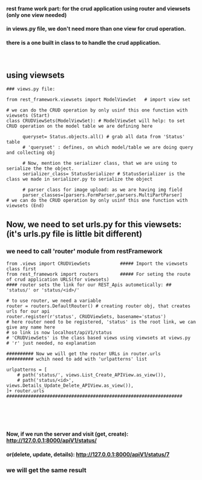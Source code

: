 #### rest frame work part: for the crud application using router and viewsets (only one view needed)
#### in views.py file, we don't need more than one view for crud operation.
#### there is a one built in class to  to handle the crud application.
<br>

## using viewsets
```
### views.py file:

from rest_framework.viewsets import ModelViewSet   # import view set

# we can do the CRUD operation by only usinf this one function with viewsets (Start)
class CRUDViewSets(ModelViewSet): # ModelViewSet will help: to set CRUD operation on the model table we are defining here
      
      queryset= Status.objects.all() # grab all data from 'Status' table
      # 'queryset' : defines, on which model/table we are doing query and collecting obj
      
      # Now, mention the serializer class, that we are using to serialize the the object.
      serializer_class= StatusSerializer # StatusSerializer is the class we made in serializer.py to serialize the object
      
      # parser class for image upload: as we are having img field
      parser_classes=[parsers.FormParser,parsers.MultiPartParser]
# we can do the CRUD operation by only usinf this one function with viewsets (End)

```
## Now, we need to set urls.py for this viewsets: (it's urls.py file is little bit different)
### we need to call 'router' module from restFramework
```
from .views import CRUDViewSets           ##### Import the viewsets class first
from rest_framework import routers        ##### For seting the route of crud application URLS(for viewsets) 
#### router sets the link for our REST_Apis autometically: ## 'status/' or 'status/<id>/'

# to use router, we need a variable
router = routers.DefaultRouter() # creating router obj, that creates urls for our api
router.register(r'status', CRUDViewSets, basename='status') 
# here router need to be registered, 'status' is the root link, we can give any name here
# so link is now localhost/apiV1/status
# 'CRUDViewSets' is the class based views using viewsets at views.py
# 'r' just needed, no explanation

########## Now we will get the router URLs in router.urls 
########## wchih need to add with 'urlpatterns' list

urlpatterns = [
    # path('status/', views.List_Create_APIView.as_view()),
    # path('status/<id>', views.Details_Update_Delete_APIView.as_view()),
]+ router.urls    #################################################################

```
<br><br><br>

####  Now, if we run the server and  visit (get, create): http://127.0.0.1:8000/apiV1/status/
#### or(delete, update, details):  http://127.0.0.1:8000/apiV1/status/7
### we will get the same result




